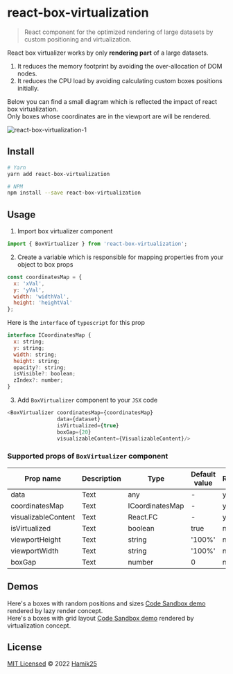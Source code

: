 # react-box-virtualization

> React component for the optimized rendering of large datasets by custom positioning and virtualization.

React box virtualizer works by only **rendering part** of a large datasets.
1. It reduces the memory footprint by avoiding the over-allocation of DOM nodes.
2. It reduces the CPU load by avoiding calculating custom boxes positions initially.

Below you can find a small diagram which is reflected the impact of react box virtualization. <br/>
Only boxes whose coordinates are in the viewport are will be rendered.

![react-box-virtualization-1](https://user-images.githubusercontent.com/8737693/162615668-6aff5646-1022-4e5d-85f1-a155cbd53f6d.png)

## Install

```bash
# Yarn
yarn add react-box-virtualization

# NPM
npm install --save react-box-virtualization
```

## Usage
1. Import box virtualizer component 
```js
import { BoxVirtualizer } from 'react-box-virtualization';
```
2. Create a variable which is responsible for mapping properties from your object to box props
```js
const coordinatesMap = {
  x: 'xVal',
  y: 'yVal',
  width: 'widthVal',
  height: 'heightVal'
};
```
Here is the `interface` of `typescript` for this prop
```js
interface ICoordinatesMap {
  x: string;
  y: string;
  width: string;
  height: string;
  opacity?: string;
  isVisible?: boolean;
  zIndex?: number;
}
```
3. Add `BoxVirtualizer` component to your `JSX` code
```js
<BoxVirtualizer coordinatesMap={coordinatesMap} 
                data={dataset}
                isVirtualized={true}
                boxGap={20}
                visualizableContent={VisualizableContent}/>
```

### Supported props of `BoxVirtualizer` component

| Prop name | Description | Type | Default value | Required |
| ----------- | ----------- | ----------- | ----------- | ----------- |
| data | Text | any | - | yes |
| coordinatesMap | Text | ICoordinatesMap | - | yes |
| visualizableContent | Text | React.FC | - | yes |
| isVirtualized | Text | boolean | true | no |
| viewportHeight | Text | string | '100%' | no |
| viewportWidth | Text | string | '100%' | no |
| boxGap | Text | number | 0 | no |

## Demos
Here's a boxes with random positions and sizes [Code Sandbox demo](https://codesandbox.io/s/musing-saha-tcl5od) rendered by lazy render concept.<br/>
Here's a boxes with grid layout [Code Sandbox demo](https://codesandbox.io/s/musing-saha-tcl5od) rendered by virtualization concept.

## License

[MIT Licensed](https://github.com/Hamik25/react-box-virtualization/blob/main/LICENSE) © 2022 [Hamik25](https://github.com/Hamik25)

